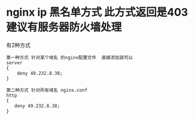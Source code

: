 # nginx  ip 黑名单方式   此方式返回是403  建议有服务器防火墙处理

有2种方式

    第一种方式 针对某个域名 的nginx配置文件  直接添加就可以
    server
    {
        deny 49.232.8.38;
    }

    第二种方式 针对所有域名 nginx.conf
    http
    {
       deny 49.232.8.38;
    }
